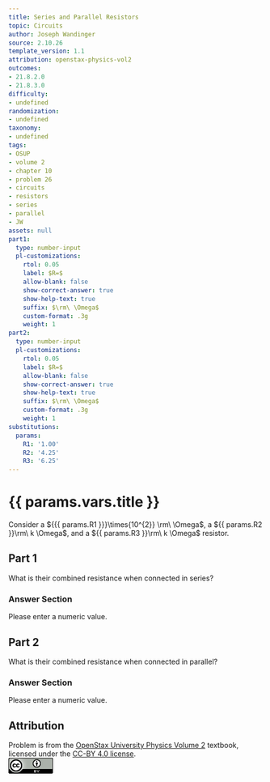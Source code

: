 ```yaml
---
title: Series and Parallel Resistors
topic: Circuits
author: Joseph Wandinger
source: 2.10.26
template_version: 1.1
attribution: openstax-physics-vol2
outcomes:
- 21.8.2.0
- 21.8.3.0
difficulty:
- undefined
randomization:
- undefined
taxonomy:
- undefined
tags:
- OSUP
- volume 2
- chapter 10
- problem 26
- circuits
- resistors
- series
- parallel
- JW
assets: null
part1:
  type: number-input
  pl-customizations:
    rtol: 0.05
    label: $R=$
    allow-blank: false
    show-correct-answer: true
    show-help-text: true
    suffix: $\rm\ \Omega$
    custom-format: .3g
    weight: 1
part2:
  type: number-input
  pl-customizations:
    rtol: 0.05
    label: $R=$
    allow-blank: false
    show-correct-answer: true
    show-help-text: true
    suffix: $\rm\ \Omega$
    custom-format: .3g
    weight: 1
substitutions:
  params:
    R1: '1.00'
    R2: '4.25'
    R3: '6.25'
---
```

# {{ params.vars.title }}
Consider a ${{{ params.R1 }}}\times{10^{2}} \rm\ \Omega$, a ${{ params.R2 }}\rm\ k \Omega$, and a ${{ params.R3 }}\rm\ k \Omega$ resistor.

## Part 1

What is their combined resistance when connected in series?

### Answer Section

Please enter a numeric value.

## Part 2

What is their combined resistance when connected in parallel?

### Answer Section

Please enter a numeric value.

## Attribution

Problem is from the [OpenStax University Physics Volume 2](https://openstax.org/details/books/university-physics-volume-2) textbook, licensed under the [CC-BY 4.0 license](https://creativecommons.org/licenses/by/4.0/).<br>![Image representing the Creative Commons 4.0 BY license.](https://raw.githubusercontent.com/firasm/bits/master/by.png)